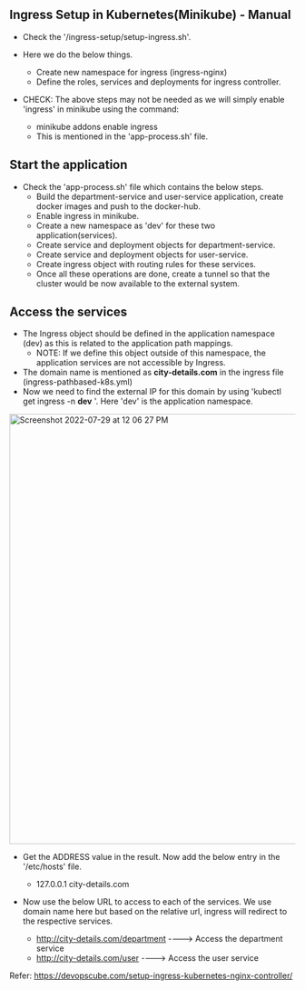 Ingress Setup in Kubernetes(Minikube) - Manual
--------------------------------------------
* Check the '/ingress-setup/setup-ingress.sh'.
* Here we do the below things.
  * Create new namespace for ingress (ingress-nginx)
  * Define the roles, services and deployments for ingress controller.

* CHECK: The above steps may not be needed as we will simply enable 'ingress' in minikube using the command:
  * minikube addons enable ingress
  * This is mentioned in the 'app-process.sh' file.
  
Start the application
-----------------------
* Check the 'app-process.sh' file which contains the below steps.
  * Build the department-service and user-service application, create docker images and push to the docker-hub.
  * Enable ingress in minikube.
  * Create a new namespace as 'dev' for these two application(services).
  * Create service and deployment objects for department-service.
  * Create service and deployment objects for user-service.
  * Create ingress object with routing rules for these services.
  * Once all these operations are done, create a tunnel so that the cluster would be now available to the external system.


Access the services
---------------------
* The Ingress object should be defined in the application namespace (dev) as this is related to the application path mappings. 
  * NOTE: If we define this object outside of this namespace, the application services are not accessible by Ingress.  
* The domain name is mentioned as **city-details.com** in the ingress file (ingress-pathbased-k8s.yml)
* Now we need to find the external IP for this domain by using 'kubectl get ingress -n **dev** '. Here 'dev' is the application namespace.
<img width="757" alt="Screenshot 2022-07-29 at 12 06 27 PM" src="https://user-images.githubusercontent.com/40859584/181698108-bd496e73-96f1-41bd-a5b9-9d10330da61c.png">

* Get the ADDRESS value in the result. Now add the below entry in the '/etc/hosts' file.

   * 127.0.0.1    city-details.com

* Now use the below URL to access to each of the services. We use domain name here but based on the relative url, ingress will redirect to the respective services.
   * http://city-details.com/department  ----> Access the department service
   * http://city-details.com/user  ----> Access the user service
   

Refer: https://devopscube.com/setup-ingress-kubernetes-nginx-controller/


